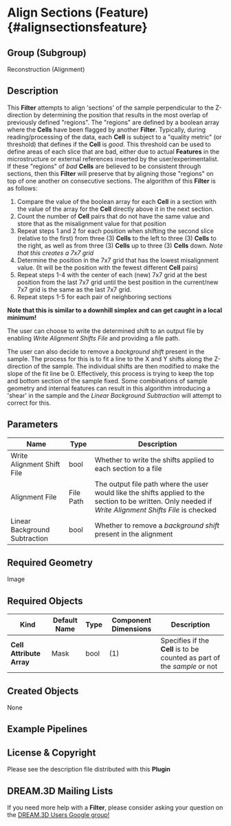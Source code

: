 Align Sections (Feature) {#alignsectionsfeature}
======

## Group (Subgroup) ##

Reconstruction (Alignment)

## Description ##

This **Filter** attempts to align 'sections' of the sample perpendicular to the Z-direction by determining the position that results in the most overlap of previously defined "regions".  The "regions" are defined by a boolean array where the **Cells** have been flagged by another **Filter**.  Typically, during reading/processing of the data, each **Cell** is subject to a "quality metric" (or threshold) that defines if the **Cell** is *good*.  This threshold can be used to define areas of each slice that are bad, either due to actual **Features** in the microstructure or external references inserted by the user/experimentalist.  If these "regions" of *bad* **Cells** are believed to be consistent through sections, then this **Filter** will preserve that by aligning those "regions" on top of one another on consecutive sections. The algorithm of this **Filter** is as follows:

1. Compare the value of the boolean array for each **Cell** in a section with the value of the array for the **Cell**  directly above it in the next section. 
2. Count the number of **Cell** pairs that do not have the same value and store that as the misalignment value for that position
3. Repeat steps 1 and 2 for each position when shifting the second slice (relative to the first) from three (3) **Cells** to the left to three (3) **Cells** to the right, as well as from three (3) **Cells** up to three (3) **Cells** down. *Note that this creates a 7x7 grid*
4. Determine the position in the 7x7 grid that has the lowest misalignment value. (It will be the position with the fewest different **Cell** pairs)
5. Repeat steps 1-4 with the center of each (new) 7x7 grid at the best position from the last 7x7 grid until the best position in the current/new 7x7 grid is the same as the last 7x7 grid. 
6. Repeat steps 1-5 for each pair of neighboring sections 

**Note that this is similar to a downhill simplex and can get caught in a local minimum!**
 
The user can choose to write the determined shift to an output file by enabling *Write Alignment Shifts File* and providing a file path.  

The user can also decide to remove a _background shift_ present in the sample. The process for this is to fit a line to the X and Y shifts along the Z-direction of the sample.  The individual shifts are then modified to make the slope of the fit line be 0.  Effectively, this process is trying to keep the top and bottom section of the sample fixed.  Some combinations of sample geometry and internal features can result in this algorithm introducing a 'shear' in the sample and the *Linear Background Subtraction* will attempt to correct for this.

## Parameters ##

| Name | Type | Description |
|------|------| ----------- |
| Write Alignment Shift File | bool | Whether to write the shifts applied to each section to a file |
| Alignment File | File Path | The output file path where the user would like the shifts applied to the section to be written. Only needed if *Write Alignment Shifts File* is checked |
| Linear Background Subtraction | bool | Whether to remove a _background shift_ present in the alignment |

## Required Geometry ##

Image 

## Required Objects ##

| Kind | Default Name | Type | Component Dimensions | Description |
|------|--------------|------|----------------------|-------------|
| **Cell Attribute Array** | Mask | bool | (1) | Specifies if the **Cell** is to be counted as part of the *sample* or not |

## Created Objects ##

None

## Example Pipelines ##



## License & Copyright ##

Please see the description file distributed with this **Plugin**

## DREAM.3D Mailing Lists ##

If you need more help with a **Filter**, please consider asking your question on the [DREAM.3D Users Google group!](https://groups.google.com/forum/?hl=en#!forum/dream3d-users)


